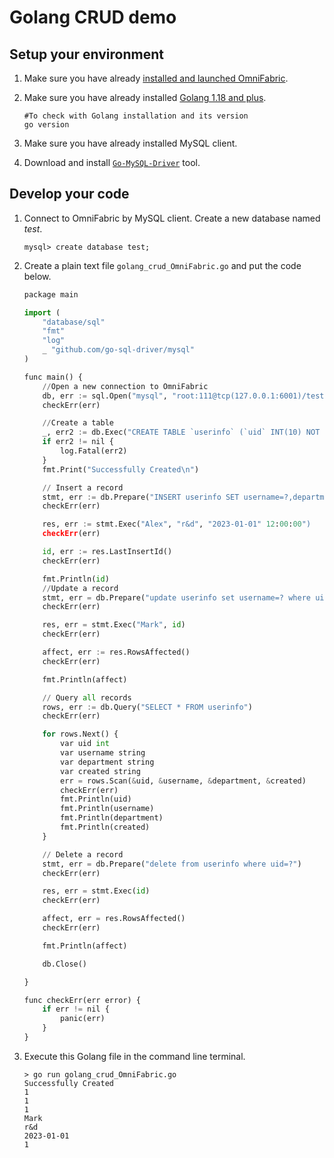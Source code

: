# Golang CRUD demo

## Setup your environment

1. Make sure you have already [installed and launched OmniFabric](../Get-Started/install-standalone-OmniFabric.md).
2. Make sure you have already installed [Golang 1.18 and plus](https://go.dev/dl/).

    ```
    #To check with Golang installation and its version
    go version
    ```

3. Make sure you have already installed MySQL client.
4. Download and install [`Go-MySQL-Driver`](https://github.com/go-sql-driver/mysql) tool.

## Develop your code

1. Connect to OmniFabric by MySQL client. Create a new database named *test*.

    ```
    mysql> create database test;
    ```

2. Create a plain text file `golang_crud_OmniFabric.go` and put the code below.

    ```python
    package main

    import (
        "database/sql"
        "fmt"
        "log"
        _ "github.com/go-sql-driver/mysql"
    )

    func main() {
      	//Open a new connection to OmniFabric
        db, err := sql.Open("mysql", "root:111@tcp(127.0.0.1:6001)/test")
        checkErr(err)

        //Create a table
        _, err2 := db.Exec("CREATE TABLE `userinfo` (`uid` INT(10) NOT NULL AUTO_INCREMENT,`username` VARCHAR(64) NULL DEFAULT NULL,`department` VARCHAR(64) NULL DEFAULT NULL,`created` DATETIME NULL DEFAULT NULL, PRIMARY KEY (`uid`));")
        if err2 != nil {
            log.Fatal(err2)
        }
        fmt.Print("Successfully Created\n")

        // Insert a record
        stmt, err := db.Prepare("INSERT userinfo SET username=?,department=?,created=?")
        checkErr(err)

        res, err := stmt.Exec("Alex", "r&d", "2023-01-01" 12:00:00")
        checkErr(err)

        id, err := res.LastInsertId()
        checkErr(err)

        fmt.Println(id)
        //Update a record
        stmt, err = db.Prepare("update userinfo set username=? where uid=?")
        checkErr(err)

        res, err = stmt.Exec("Mark", id)
        checkErr(err)

        affect, err := res.RowsAffected()
        checkErr(err)

        fmt.Println(affect)

        // Query all records
        rows, err := db.Query("SELECT * FROM userinfo")
        checkErr(err)

        for rows.Next() {
            var uid int
            var username string
            var department string
            var created string
            err = rows.Scan(&uid, &username, &department, &created)
            checkErr(err)
            fmt.Println(uid)
            fmt.Println(username)
            fmt.Println(department)
            fmt.Println(created)
        }

        // Delete a record
        stmt, err = db.Prepare("delete from userinfo where uid=?")
        checkErr(err)

        res, err = stmt.Exec(id)
        checkErr(err)

        affect, err = res.RowsAffected()
        checkErr(err)

        fmt.Println(affect)

        db.Close()

    }

    func checkErr(err error) {
        if err != nil {
            panic(err)
        }
    }

    ```

3. Execute this Golang file in the command line terminal.

    ```
    > go run golang_crud_OmniFabric.go
    Successfully Created
    1
    1
    1
    Mark
    r&d
    2023-01-01
    1
    ```
